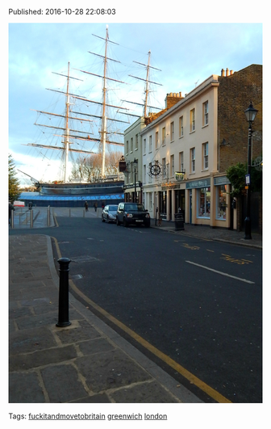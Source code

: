 


Published: 2016-10-28 22:08:03

![](152439341312-0.jpg)

Tags: [fuckitandmovetobritain](tag-fuckitandmovetobritain.md) [greenwich](tag-greenwich.md) [london](tag-london.md)
